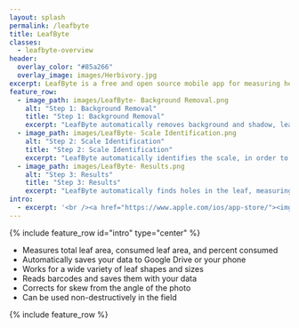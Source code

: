```yaml
---
layout: splash
permalink: /leafbyte
title: LeafByte
classes:
  - leafbyte-overview
header:
  overlay_color: "#85a266"
  overlay_image: images/Herbivory.jpg
excerpt: LeafByte is a free and open source mobile app for measuring herbivory quickly and accurately.
feature_row:
  - image_path: images/LeafByte- Background Removal.png
    alt: "Step 1: Background Removal"
    title: "Step 1: Background Removal"
    excerpt: "LeafByte automatically removes background and shadow, leaving just the scale and leaf."
  - image_path: images/LeafByte- Scale Identification.png
    alt: "Step 2: Scale Identification"
    title: "Step 2: Scale Identification"
    excerpt: "LeafByte automatically identifies the scale, in order to measure absolute sizes and correct for camera angle."
  - image_path: images/LeafByte- Results.png
    alt: "Step 3: Results"
    title: "Step 3: Results"
    excerpt: "LeafByte automatically finds holes in the leaf, measuring areas and adding them to your spreadsheet. If the leaf margins have been eaten, you can draw them in."
intro:
  - excerpt: '<br /><a href="https://www.apple.com/ios/app-store/"><img src="/images/App%20Store%20Badge.svg" style="height: 60px; display: block; margin-left: auto; margin-right: auto;" alt="Download LeafByte on the App Store"></a>'
---
```


{% include feature_row id="intro" type="center" %}

- Measures total leaf area, consumed leaf area, and percent consumed
- Automatically saves your data to Google Drive or your phone
- Works for a wide variety of leaf shapes and sizes
- Reads barcodes and saves them with your data
- Corrects for skew from the angle of the photo
- Can be used non-destructively in the field

{% include feature_row %}
